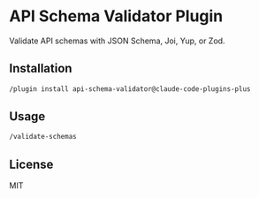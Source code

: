 # API Schema Validator Plugin

Validate API schemas with JSON Schema, Joi, Yup, or Zod.

## Installation

```bash
/plugin install api-schema-validator@claude-code-plugins-plus
```

## Usage

```bash
/validate-schemas
```

## License

MIT
